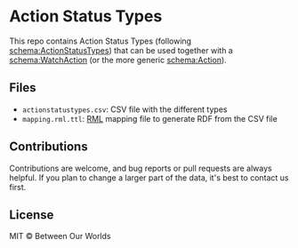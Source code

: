 # Action Status Types

This repo contains Action Status Types (following [schema:ActionStatusTypes](http://schema.org/ActionStatusType))
that can be used together with a [schema:WatchAction](http://schema.org/WatchAction) (or the more generic [schema:Action](http://schema.org/Action)).

## Files
- `actionstatustypes.csv`: CSV file with the different types
- `mapping.rml.ttl`: [RML](http://rml.io) mapping file to generate RDF from the CSV file

## Contributions
Contributions are welcome, and bug reports or pull requests are always helpful. If you plan to change a larger part of the data, it's best to contact us first.

## License
MIT &copy; Between Our Worlds

